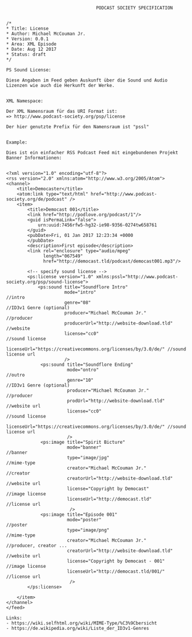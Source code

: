                                       PODCAST SOCIETY SPECIFICATION
                                      
                                      
    /*
    * Title: License
    * Author: Michael McCouman Jr.
    * Version: 0.0.1
    * Area: XML Episode
    * Date: Aug 12 2017
    * Status: draft
    */                                  

    PS Sound License:

    Diese Angaben im Feed geben Auskunft über die Sound und Audio 
    Lizenzen wie auch die Herkunft der Werke. 


    XML Namespace:

    Der XML Namensraum für das URI Format ist:
    => http://www.podcast-society.org/psp/license

    Der hier genutzte Prefix für den Namensraum ist "pssl"


    Example:
    
    Dies ist ein einfacher RSS Podcast Feed mit eingebundenen Projekt Banner Informationen:


    <?xml version="1.0" encoding="utf-8"?>
    <rss version="2.0" xmlns:atom="http://www.w3.org/2005/Atom">
    <channel>
        <title>Democaster</title>
        <atom:link type="text/html" href="http://www.podcast-society.org/de/podcast" />
        <item>
            <title>Democast 001</title>
            <link href="http://podlove.org/podcast/1"/>
            <guid isPermaLink="false">
                urn:uuid:7456rfw5-hg32-ie98-9356-0274tw658761
            </guid>
            <pubDate>Fri, 01 Jan 2017 12:23:34 +0000
            </pubDate>
            <description>First episode</description>
            <link rel="enclosure" type="audio/mpeg"
                  length="067549"
                  href="http://democast.tld/podcast/democast001.mp3"/>
            
            <!-- specify sound license -->
            <ps:license version="1.0" xmlns:pssl="http://www.podcast-society.org/psp/sound-license">
                <ps:sound title="Soundflore Intro"
                          mode="intro"                                //intro
                          genre="08"                                  //ID3v1 Genre (optional)
                          producer="Michael McCouman Jr."             //producer
                          producerUrl="http://website-download.tld"   //website
                          license="cc0"                               //sound license
                          licenseUrl="https://creativecommons.org/licenses/by/3.0/de/" //sound license url
                          />
                 <ps:sound title="Soundflore Ending"
                           mode="ontro"                                //outro
                           genre="10"                                  //ID3v1 Genre (optional)
                           producer="Michael McCouman Jr."             //producer
                           prodUrl="http://website-download.tld"       //website url
                           license="cc0"                               //sound license
                           licenseUrl="https://creativecommons.org/licenses/by/3.0/de/" //sound license url
                           />
                 <ps:image title="Spirit Bicture"
                           mode="banner"                               //banner
                           type="image/jpg"                            //mime-type
                           creator="Michael McCouman Jr."              //creator
                           creatorUrl="http://website-download.tld"    //website url
                           license="Copyright by Democast"             //image license
                           licenseUrl="http://democast.tld"            //license url
                            />
                 <ps:image title="Episode 001"
                           mode="poster"                               //poster
                           type="image/png"                            //mime-type
                           creator="Michael McCouman Jr."              //producer, creator ...
                           creatorUrl="http://website-download.tld"    //website url
                           license="Copyright by Democast - 001"       //image license
                           licenseUrl="http://democast.tld/001/"       //license url
                            />
            </ps:license>
        
        </item>
    </channel>
    </feed>

    Links:
    - https://wiki.selfhtml.org/wiki/MIME-Type/%C3%9Cbersicht
    - https://de.wikipedia.org/wiki/Liste_der_ID3v1-Genres
